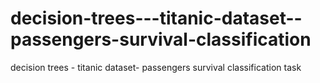 # decision-trees---titanic-dataset--passengers-survival-classification
decision trees - titanic dataset- passengers survival classification task
